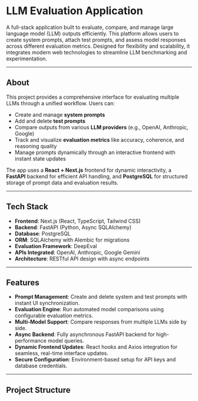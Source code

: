 # LLM Evaluation Application

A full-stack application built to evaluate, compare, and manage large language model (LLM) outputs efficiently. This platform allows users to create system prompts, attach test prompts, and assess model responses across different evaluation metrics. Designed for flexibility and scalability, it integrates modern web technologies to streamline LLM benchmarking and experimentation.

---

## About

This project provides a comprehensive interface for evaluating multiple LLMs through a unified workflow. Users can:
- Create and manage **system prompts**
- Add and delete **test prompts**
- Compare outputs from various **LLM providers** (e.g., OpenAI, Anthropic, Google)
- Track and visualize **evaluation metrics** like accuracy, coherence, and reasoning quality
- Manage prompts dynamically through an interactive frontend with instant state updates

The app uses a **React + Next.js** frontend for dynamic interactivity, a **FastAPI** backend for efficient API handling, and **PostgreSQL** for structured storage of prompt data and evaluation results.

---

## Tech Stack

- **Frontend**: Next.js (React, TypeScript, Tailwind CSS)
- **Backend**: FastAPI (Python, Async SQLAlchemy)
- **Database**: PostgreSQL
- **ORM**: SQLAlchemy with Alembic for migrations
- **Evaluation Framework**: DeepEval
- **APIs Integrated**: OpenAI, Anthropic, Google Gemini
- **Architecture**: RESTful API design with async endpoints

---

## Features

- **Prompt Management**: Create and delete system and test prompts with instant UI synchronization.
- **Evaluation Engine**: Run automated model comparisons using configurable evaluation metrics.
- **Multi-Model Support**: Compare responses from multiple LLMs side by side.
- **Async Backend**: Fully asynchronous FastAPI backend for high-performance model queries.
- **Dynamic Frontend Updates**: React hooks and Axios integration for seamless, real-time interface updates.
- **Secure Configuration**: Environment-based setup for API keys and database credentials.

---

## Project Structure

